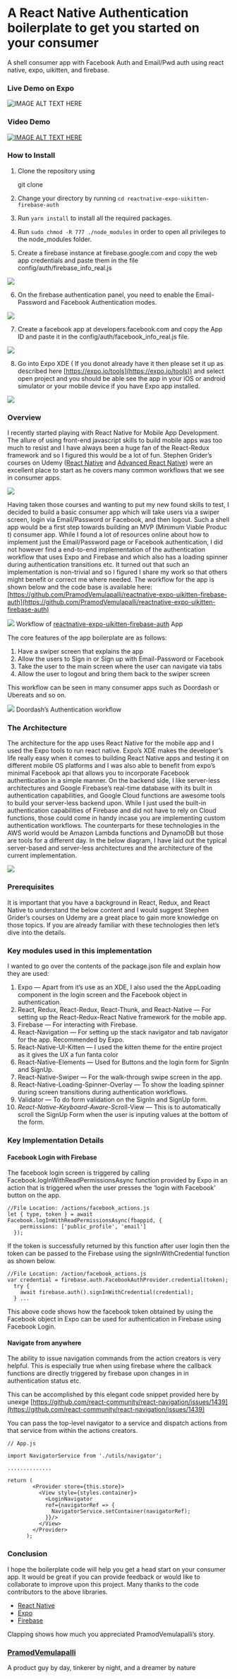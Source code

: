 
# A React Native Authentication boilerplate to get you started on your consumer
A shell consumer app with Facebook Auth and Email/Pwd auth using react native, expo, uikitten, and firebase. 

### Live Demo on Expo
![IMAGE ALT TEXT HERE](https://raw.githubusercontent.com/PramodVemulapalli/reactnative-expo-uikitten-firebase-auth/master/assets/icons/expo-min.png)

### Video Demo

[![IMAGE ALT TEXT HERE](http://img.youtube.com/vi/pDNQ4_IJ9TM/0.jpg)](http://www.youtube.com/watch?v=pDNQ4_IJ9TM)

### **How to Install**

1.  Clone the repository using

    git clone 

2. Change your directory by running `cd reactnative-expo-uikitten-firebase-auth`

3. Run `yarn install` to install all the required packages.

4. Run `sudo chmod -R 777 ./node_modules` in order to open all privileges to the
node_modules folder.

5. Create a firebase instance at firebase.google.com and copy the web app
credentials and paste them in the file config/auth/firebase_info_real.js

![](https://cdn-images-1.medium.com/max/1600/1*kZxubbAasJXYsWKr22Z-Sg.png)

6. On the firebase authentication panel, you need to enable the Email-Password
and Facebook Authentication modes.

![](https://cdn-images-1.medium.com/max/1600/1*MnVh25OBH4y2v8ED0Mj1lQ.png)

7. Create a facebook app at developers.facebook.com and copy the App ID and
paste it in the config/auth/facebook_info_real.js file.

![](https://cdn-images-1.medium.com/max/1600/1*J8L60ymr_PARz-pxXabwqQ.png)

8. Go into Expo XDE ( If you donot already have it then please set it up as
described here [https://expo.io/tools](https://expo.io/tools)) and select open
project and you should be able see the app in your iOS or android simulator or
your mobile device if you have Expo app installed.

![](https://cdn-images-1.medium.com/max/1600/1*Q4G4oFuBkeUIMxlRA4vMlg.png)



### **Overview**

I recently started playing with React Native for Mobile App Development. The
allure of using front-end javascript skills to build mobile apps was too much to
resist and I have always been a huge fan of the React-Redux framework and so I
figured this would be a lot of fun. Stephen Grider’s courses on Udemy ([React
Native](https://www.udemy.com/the-complete-react-native-and-redux-course/learn/v4/overview)
and [Advanced React
Native](https://www.udemy.com/react-native-advanced/learn/v4/overview)) were an
excellent place to start as he covers many common workflows that we see in
consumer apps.

![](https://cdn-images-1.medium.com/max/1200/1*Lzv9CyfcdZqyq1Fgu8Kx1A.png)

Having taken those courses and wanting to put my new found skills to test, I
decided to build a basic consumer app which will take users via a swiper screen,
login via Email/Password or Facebook, and then logout. Such a shell app would be
a first step towards building an MVP (Minimum Viable Produc t) consumer app.
While I found a lot of resources online about how to implement just the
Email/Password page or Facebook authentication, I did not however find a
end-to-end implementation of the authentication workflow that uses Expo and
Firebase and which also has a loading spinner during authentication transitions
etc. It turned out that such an implementation is non-trivial and so I figured I
share my work so that others might benefit or correct me where needed. The
workflow for the app is shown below and the code base is available here:
[https://github.com/PramodVemulapalli/reactnative-expo-uikitten-firebase-auth](https://github.com/PramodVemulapalli/reactnative-expo-uikitten-firebase-auth)

![](https://cdn-images-1.medium.com/max/2000/1*slrjDYveFn6L5qHRg4JZ_w.png)
<span class="figcaption_hack">Workflow of
[reactnative-expo-uikitten-firebase-auth](https://github.com/PramodVemulapalli/reactnative-expo-uikitten-firebase-auth)
App</span>

The core features of the app boilerplate are as follows:

1.  Have a swiper screen that explains the app
1.  Allow the users to Sign in or Sign up with Email-Password or Facebook
1.  Take the user to the main screen where the user can navigate via tabs
1.  Allow the user to logout and bring them back to the swiper screen

This workflow can be seen in many consumer apps such as Doordash or Ubereats and
so on.

![](https://cdn-images-1.medium.com/max/2000/1*XDfhf7k9uH-2BQY59guRBQ.png)
<span class="figcaption_hack">Doordash’s Authentication workflow</span>


### **The Architecture**

The architecture for the app uses React Native for the mobile app and I used the
Expo tools to run react native. Expo’s XDE makes the developer’s life really
easy when it comes to building React Native apps and testing it on different
mobile OS platforms and I was also able to benefit from expo’s minimal Facebook
api that allows you to incorporate Facebook authentication in a simple manner.
On the backend side, I like server-less architectures and Google Firebase’s
real-time database with its built in authentication capabilities, and Google
Cloud functions are awesome tools to build your server-less backend upon. While
I just used the built-in authentication capabilities of Firebase and did not
have to rely on Cloud functions, those could come in handy incase you are
implementing custom authentication workflows. The counterparts for these
technologies in the AWS world would be Amazon Lambda functions and DynamoDB but
those are tools for a different day. In the below diagram, I have laid out the
typical server-based and server-less architectures and the architecture of the
current implementation.

![](https://cdn-images-1.medium.com/max/1600/1*HzRFDR7kiIOYyEEs7S5L9w.png)

### **Prerequisites**

It is important that you have a background in React, Redux, and React Native to
understand the below content and I would suggest Stephen Grider’s courses on
Udemy are a great place to gain more knowledge on those topics. If you are
already familiar with these technologies then let’s dive into the details.

### Key modules used in this implementation

I wanted to go over the contents of the package.json file and explain how they
are used:

1.  Expo — Apart from it’s use as an XDE, I also used the the AppLoading component
in the login screen and the Facebook object in authentication.
1.  React, Redux, React-Redux, React-Thunk, and React-Native — For setting up the
React-Redux-React Native framework for the mobile app.
1.  Firebase — For interacting with Firebase.
1.  React-Navigation — For setting up the stack navigator and tab navigator for the
app. Recommended by Expo.
1.  React-Native-UI-Kitten — I used the kitten theme for the entire project as it
gives the UX a fun fanta color
1.  React-Native-Elements — Used for Buttons and the login form for SignIn and
SignUp.
1.  React-Native-Swiper — For the walk-through swipe screen in the app.
1.  React-Native-Loading-Spinner-Overlay — To show the loading spinner during screen
transitions during authentication workflows.
1.  Validator — To do form validation on the SignIn and SignUp form.
1.  *React-Native-Keyboard-Aware-S*croll-View — This is to automatically scroll the
SignUp Form when the user is inputing values at the bottom of the form.

### **Key Implementation Details**

#### Facebook Login with Firebase

The facebook login screen is triggered by calling
Facebook.logInWithReadPermissionsAsync function provided by Expo in an action
that is triggered when the user presses the ‘login with Facebook’ button on the
app.

    //File Location: /actions/facebook_actions.js 
    let { type, token } = await Facebook.logInWithReadPermissionsAsync(fbappid, {
        permissions: ['public_profile', 'email']
      });

If the token is successfully returned by this function after user login then the
token can be passed to the Firebase using the signInWithCredential function as
shown below.

    //File Location: /action/facebook_actions.js
    var credential = firebase.auth.FacebookAuthProvider.credential(token);
      try {
        await firebase.auth().signInWithCredential(credential);
      } ...

This above code shows how the facebook token obtained by using the Facebook
object in Expo can be used for authentication in Firebase using Facebook Login.

#### Navigate from anywhere

The ability to issue navigation commands from the action creators is very
helpful. This is especially true when using firebase where the callback
functions are directly triggered by firebase upon changes in in authentication
status etc.

This can be accomplished by this elegant code snippet provided here by unexge
[https://github.com/react-community/react-navigation/issues/1439](https://github.com/react-community/react-navigation/issues/1439)

You can pass the top-level navigator to a service and dispatch actions from that
service from within the actions creators.

    // App.js

    import NavigatorService from './utils/navigator';

    ..............

    return (
            <Provider store={this.store}>
              <View style={styles.container}>
                <LoginNavigator
                ref={navigatorRef => {
                  NavigatorService.setContainer(navigatorRef);
                }}/>
              </View>
            </Provider>
          );

### Conclusion

I hope the boilerplate code will help you get a head start on your consumer app.
It would be great if you can provide feedback or would like to collaborate to
improve upon this project. Many thanks to the code contributors to the above
libraries.

* [React Native](https://medium.com/tag/react-native?source=post)
* [Expo](https://medium.com/tag/expo?source=post)
* [Firebase](https://medium.com/tag/firebase?source=post)

Clapping shows how much you appreciated PramodVemulapalli’s story.

### [PramodVemulapalli](https://medium.com/@vpramod1)

A product guy by day, tinkerer by night, and a dreamer by nature

